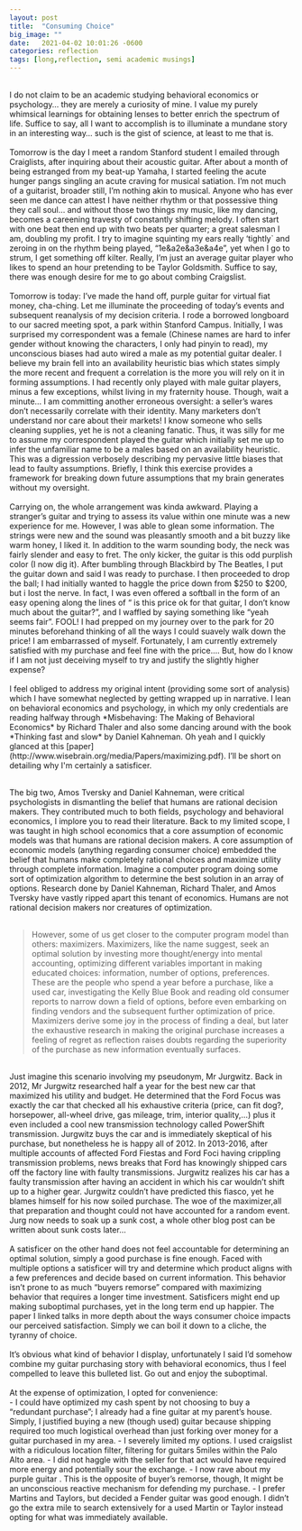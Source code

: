 ```yaml
---
layout: post
title:  "Consuming Choice"
big_image: ""
date:   2021-04-02 10:01:26 -0600
categories: reflection
tags: [long,reflection, semi academic musings]
---
```

<br>
I do not claim to be an academic studying behavioral economics or psychology… they are merely a curiosity of mine. I value my purely whimsical learnings for obtaining lenses to better enrich the spectrum of life. Suffice to say, all I want to accomplish is to illuminate a mundane story in an interesting way… such is the gist of science, at least to me that is. <br>
<!--break-->
<br>
Tomorrow is the day I meet a random Stanford student I emailed through Craiglists, after inquiring about their acoustic guitar. After about a month of being estranged from my beat-up Yamaha, I started feeling the acute hunger pangs singling an acute  craving for musical satiation. I’m not much of a guitarist, broader still, I’m nothing akin to musical. Anyone who has ever seen me dance can attest I have neither rhythm or that possessive thing they call soul… and without those two things my music, like my dancing, becomes a careening travesty of constantly shifting melody. I often start with one beat then end up with two beats per quarter; a great salesman I am, doubling my profit. I try to imagine squinting my ears really ‘tightly` and zeroing in on the rhythm being played, “1e&a2e&a3e&a4e”, yet when I go to strum, I get something off kilter. Really, I’m just an average guitar player who likes to spend an hour pretending to be Taylor Goldsmith. Suffice to say, there was enough desire for me to go about combing Craigslist. <br>
<br>
Tomorrow is today: I’ve made the hand off, purple guitar for virtual fiat money, cha-ching. Let me illuminate the proceeding of today’s events and subsequent reanalysis of my decision criteria. I rode a borrowed longboard to our sacred meeting spot, a park within Stanford Campus. Initially, I was surprised my correspondent was a female (Chinese names are hard to infer gender without knowing the characters, I only had pinyin to read), my unconscious biases had auto wired a male as my potential guitar dealer. I believe my brain fell into an availability heuristic bias which states simply the more recent and frequent a correlation is the more you will rely on it in forming assumptions. I had recently only played with male guitar players, minus a few exceptions, whilst living in my fraternity house. Though, wait a minute… I am committing another erroneous oversight: a seller’s wares don’t necessarily correlate with their identity. Many marketers don’t understand nor care about their markets! I know someone who sells cleaning supplies, yet he is not a cleaning fanatic. Thus, it was silly for me to assume my correspondent played the guitar which initially set me up to infer the unfamiliar name to be a males based on an availability heuristic. This was a digression verbosely describing my pervasive little biases that lead to faulty assumptions. Briefly, I think this exercise provides a framework for breaking down future assumptions that my brain generates without my oversight. <br>
<br>
Carrying on, the whole arrangement was kinda awkward. Playing a stranger’s guitar and trying to assess its value within one minute was a new experience for me. However, I was able to glean some information. The strings were new and the sound was pleasantly smooth and a bit buzzy like warm honey, I liked it. In addition to the warm sounding body, the neck was fairly slender and easy to fret. The only kicker, the guitar is this odd purplish color (I now dig it). After bumbling through Blackbird by The Beatles, I put the guitar down and said I was ready to purchase. I then proceeded to drop the ball; I had initially wanted to haggle the price down from $250 to $200, but i Iost the nerve. In fact, I was even offered a softball in the form of an easy opening along the lines of “ is this price ok for that guitar, I don’t know much about the guitar?”, and I waffled by saying something like “yeah seems fair”. FOOL!  I had prepped on my journey over to the park for 20 minutes beforehand thinking of all the ways I could suavely walk down the price! I am embarrassed of myself. Fortunately, I am currently extremely satisfied with my purchase and feel fine with the price…. But, how do I know if I am not just deceiving myself to try and justify the slightly higher expense? <br>
<br>
I feel obliged to address my original intent (providing some sort of analysis) which I have somewhat neglected by getting wrapped up in narrative. I lean on behavioral economics and psychology, in which my only credentials are reading halfway through *Misbehaving: The Making of Behavioral Economics* by Richard Thaler and also some dancing around with the book *Thinking fast and slow* by Daniel Kahneman. Oh yeah and I quickly glanced at this [paper](http://www.wisebrain.org/media/Papers/maximizing.pdf). I’ll be short on detailing why I'm certainly a satisficer.<br>
<br>

The big two, Amos Tversky and Daniel Kahneman, were  critical psychologists in dismantling the belief that humans are rational decision makers. They contributed much to both fields, psychology and behavioral economics, I implore you to read their literature. Back to my limited scope, I was taught in high school economics that a core assumption of economic models was that humans are rational decision makers. A core assumption of economic  models (anything regarding consumer choice) embedded the belief that humans make completely rational choices and maximize utility through complete information. Imagine a computer program doing some sort of optimization algorithm to determine the best solution in an array of options. Research done by Daniel Kahneman, Richard Thaler, and Amos Tversky have vastly ripped apart this tenant of economics. Humans are not rational decision makers nor creatures of optimization.<br>
<br>
> However, some of us get closer to the computer program model than others: 
> maximizers. Maximizers, like the name suggest, seek an optimal solution by 
> investing more thought/energy into mental accounting, optimizing different 
> variables important in making  educated choices: information, number of options, 
> preferences. These are the people who spend a year before a  purchase, like a used 
> car, investigating the Kelly Blue Book and reading old consumer reports to narrow 
> down a field of options, before even embarking on finding vendors and the 
> subsequent further optimization of price. Maximizers derive some joy in the process 
> of finding a deal, but later the exhaustive research in making the original 
> purchase  increases a feeling of regret as reflection raises doubts regarding the 
> superiority of the purchase as new information eventually surfaces.<br>
<br>
Just imagine this scenario involving my pseudonym, Mr Jurgwitz. Back in 2012, Mr Jurgwitz researched half a year for the best new car that maximized his utility and budget. He determined that the Ford Focus was exactly the car that checked all his exhaustive criteria (price, can fit dog?, horsepower, all-wheel drive, gas mileage, trim, interior quality,…) plus it even included a cool new transmission technology called PowerShift transmission. Jurgwitz buys the car and is immediately skeptical of his purchase, but nonetheless he is happy all of 2012. In 2013-2016, after multiple accounts of affected Ford Fiestas and Ford Foci  having crippling transmission problems, news breaks that Ford has knowingly shipped cars off the factory line with faulty transmissions. Jurgwitz realizes his car has a faulty transmission after having an accident in which his car wouldn’t shift up to a higher gear. Jurgwitz couldn’t have predicted this fiasco, yet he blames himself for his now soiled purchase. The woe of the maximizer,all that preparation and thought could not have accounted for a random event. Jurg now needs to soak up a sunk cost,  a whole other blog post can be written about sunk costs later... <br>
<br>
A satisficer on the other hand does not feel accountable for determining an optimal solution, simply a good purchase is fine enough. Faced with multiple options a satisficer will try and determine which product aligns with a few preferences and decide based on current information. This behavior isn’t prone to as much “buyers remorse” compared with maximizing behavior that requires a longer time investment. Satisficers might end up making suboptimal purchases, yet in the long term end up happier. The paper I linked talks in more depth about the ways consumer choice impacts our perceived satisfaction. Simply we can boil it down to a cliche, the tyranny of choice. <br>
<br>
It’s obvious what kind of behavior I display, unfortunately I said I’d somehow combine my guitar purchasing story with behavioral economics, thus I feel compelled to leave this bulleted list. Go out and enjoy the suboptimal. <br>
<br>
At the expense of optimization, I opted for convenience:<br>
- I could have optimized my cash spent by not choosing to buy a “redundant purchase”; I already had a fine guitar at my parent’s house. Simply, I justified buying a new (though used) guitar because shipping required too much logistical overhead than just forking over money for a guitar purchased in my area. 
- I severely limited my options. I used craigslist with a ridiculous  location filter, filtering for guitars  5miles within the Palo Alto area. 
- I did not haggle with the seller for that act would have required more energy and potentially sour the exchange. 
- I now rave about my purple guitar . This is the opposite of buyer’s remorse, though, It might be an unconscious reactive mechanism for defending my purchase.
- I prefer Martins and Taylors, but decided a Fender guitar was good enough. I didn’t go the extra mile to search extensively for a used Martin or Taylor instead opting for what was immediately available. <br>
